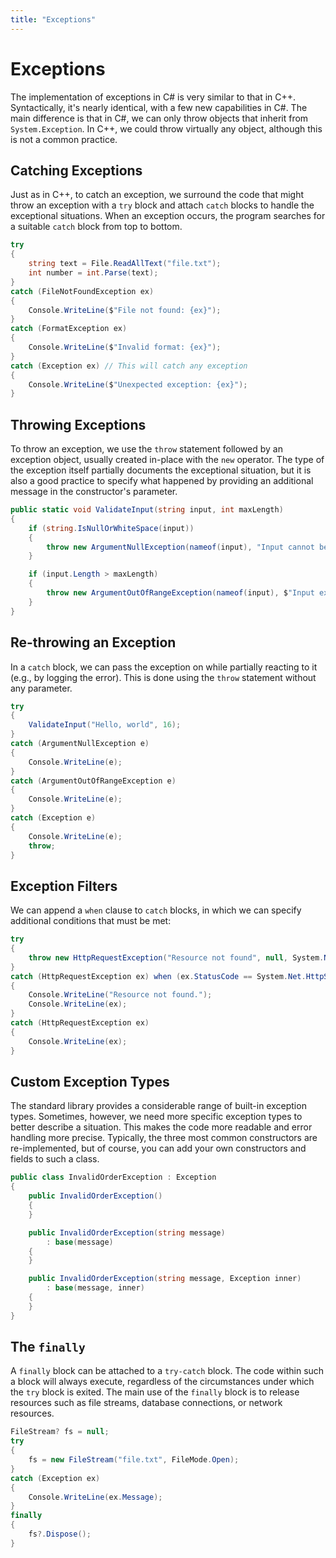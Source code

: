 ```yaml
---
title: "Exceptions"
---
```


# Exceptions

The implementation of exceptions in C# is very similar to that in C++. Syntactically, it's nearly identical, with a few new capabilities in C#. The main difference is that in C#, we can only throw objects that inherit from `System.Exception`. In C++, we could throw virtually any object, although this is not a common practice.

## Catching Exceptions

Just as in C++, to catch an exception, we surround the code that might throw an exception with a `try` block and attach `catch` blocks to handle the exceptional situations. When an exception occurs, the program searches for a suitable `catch` block from top to bottom.

```csharp
try
{
    string text = File.ReadAllText("file.txt");
    int number = int.Parse(text);
}
catch (FileNotFoundException ex)
{
    Console.WriteLine($"File not found: {ex}");
}
catch (FormatException ex)
{
    Console.WriteLine($"Invalid format: {ex}");
}
catch (Exception ex) // This will catch any exception
{
    Console.WriteLine($"Unexpected exception: {ex}");
}
```

## Throwing Exceptions

To throw an exception, we use the `throw` statement followed by an exception object, usually created in-place with the `new` operator. The type of the exception itself partially documents the exceptional situation, but it is also a good practice to specify what happened by providing an additional message in the constructor's parameter.

```csharp
public static void ValidateInput(string input, int maxLength)
{
    if (string.IsNullOrWhiteSpace(input))
    {
        throw new ArgumentNullException(nameof(input), "Input cannot be null or empty.");
    }

    if (input.Length > maxLength)
    {
        throw new ArgumentOutOfRangeException(nameof(input), $"Input exceeds the maximum length of {maxLength} characters.");
    }
}
```

## Re-throwing an Exception

In a `catch` block, we can pass the exception on while partially reacting to it (e.g., by logging the error). This is done using the `throw` statement without any parameter.

```csharp
try
{
    ValidateInput("Hello, world", 16);
}
catch (ArgumentNullException e)
{
    Console.WriteLine(e);
}
catch (ArgumentOutOfRangeException e)
{
    Console.WriteLine(e);
}
catch (Exception e)
{
    Console.WriteLine(e);
    throw;
}
```

## Exception Filters

We can append a `when` clause to `catch` blocks, in which we can specify additional conditions that must be met:

```csharp
try
{
    throw new HttpRequestException("Resource not found", null, System.Net.HttpStatusCode.NotFound);
}
catch (HttpRequestException ex) when (ex.StatusCode == System.Net.HttpStatusCode.NotFound)
{
    Console.WriteLine("Resource not found.");
    Console.WriteLine(ex);
}
catch (HttpRequestException ex)
{
    Console.WriteLine(ex);
}
```

## Custom Exception Types

The standard library provides a considerable range of built-in exception types. Sometimes, however, we need more specific exception types to better describe a situation. This makes the code more readable and error handling more precise. Typically, the three most common constructors are re-implemented, but of course, you can add your own constructors and fields to such a class.

```csharp
public class InvalidOrderException : Exception
{
    public InvalidOrderException() 
    {
    }

    public InvalidOrderException(string message)
        : base(message)
    {
    }

    public InvalidOrderException(string message, Exception inner)
        : base(message, inner)
    {
    }
}
```

## The `finally`

A `finally` block can be attached to a `try-catch` block. The code within such a block will always execute, regardless of the circumstances under which the `try` block is exited. The main use of the `finally` block is to release resources such as file streams, database connections, or network resources.

```csharp
FileStream? fs = null;
try
{
    fs = new FileStream("file.txt", FileMode.Open);
}
catch (Exception ex)
{
    Console.WriteLine(ex.Message);
}
finally
{
    fs?.Dispose();
}
```
